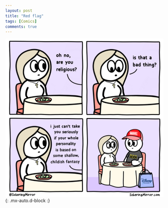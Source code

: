 ```yaml
---
layout: post
title: "Red flag"
tags: [Comics]
comments: true
---
```



!["Red flag"](/comics/57.png){: .mx-auto.d-block :}